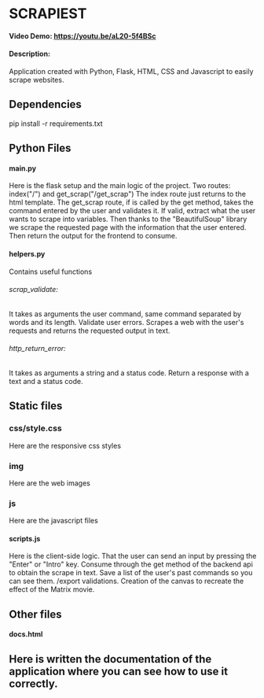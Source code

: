 # SCRAPIEST

#### Video Demo: https://youtu.be/aL20-5f4BSc

#### Description:
Application created with Python, Flask, HTML, CSS and Javascript to easily scrape websites.

## Dependencies
pip install -r requirements.txt

## Python Files
#### main.py
Here is the flask setup and the main logic of the project.
Two routes: index("/") and get_scrap("/get_scrap")
The index route just returns to the html template.
The get_scrap route, if is called by the get method, takes the command entered by the user and validates it. If valid, extract what the user wants to scrape into variables. Then thanks to the "BeautifulSoup" library we scrape the requested page with the information that the user entered.
Then return the output for the frontend to consume.

#### helpers.py
Contains useful functions
###### scrap_validate:
It takes as arguments the user command, same command separated by words and its length.
Validate user errors.
Scrapes a web with the user's requests and returns the requested output in text.

###### http_return_error:
It takes as arguments a string and a status code.
Return a response with a text and a status code.

## Static files
### css/style.css
Here are the responsive css styles

### img
Here are the web images

### js
Here are the javascript files

#### scripts.js
Here is the client-side logic.
That the user can send an input by pressing the "Enter" or "Intro" key.
Consume through the get method of the backend api to obtain the scrape in text.
Save a list of the user's past commands so you can see them.
/export validations.
Creation of the canvas to recreate the effect of the Matrix movie.


## Other files
#### docs.html
Here is written the documentation of the application where you can see how to use it correctly.
---
